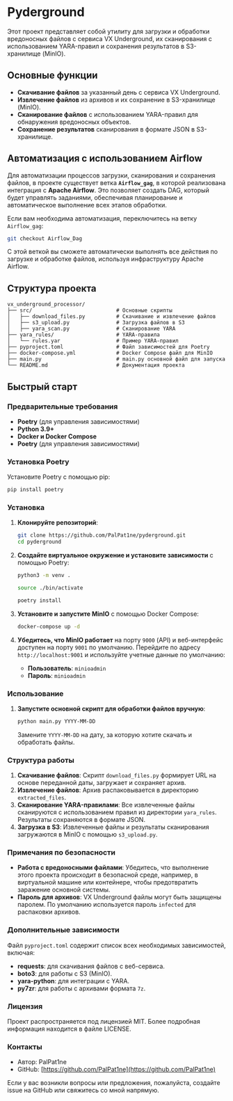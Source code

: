 # Pyderground

Этот проект представляет собой утилиту для загрузки и обработки вредоносных файлов с сервиса VX Underground, их сканирования с использованием YARA-правил и сохранения результатов в S3-хранилище (MinIO).

## Основные функции

- **Скачивание файлов** за указанный день с сервиса VX Underground.
- **Извлечение файлов** из архивов и их сохранение в S3-хранилище (MinIO).
- **Сканирование файлов** с использованием YARA-правил для обнаружения вредоносных объектов.
- **Сохранение результатов** сканирования в формате JSON в S3-хранилище.

## Автоматизация с использованием Airflow

Для автоматизации процессов загрузки, сканирования и сохранения файлов, в проекте существует ветка **`Airflow_gag`**, в которой реализована интеграция с **Apache Airflow**. Это позволяет создать DAG, который будет управлять заданиями, обеспечивая планирование и автоматическое выполнение всех этапов обработки.

Если вам необходима автоматизация, переключитесь на ветку `Airflow_gag`:
```bash
git checkout Airflow_Dag
```
С этой веткой вы сможете автоматически выполнять все действия по загрузке и обработке файлов, используя инфраструктуру Apache Airflow.

## Структура проекта

```plaintext
vx_underground_processor/
├── src/                           # Основные скрипты
│   ├── download_files.py          # Скачивание и извлечение файлов
│   ├── s3_upload.py               # Загрузка файлов в S3
│   ├── yara_scan.py               # Сканирование YARA
├── yara_rules/                    # YARA-правила
│   └── rules.yar                  # Пример YARA-правил
├── pyproject.toml                 # Файл зависимостей для Poetry
├── docker-compose.yml             # Docker Compose файл для MinIO
├── main.py                        # main.py основной файл для запуска
└── README.md                      # Документация проекта
```

## Быстрый старт

### Предварительные требования

- **Poetry** (для управления зависимостями)
- **Python 3.9+**
- **Docker и Docker Compose**
- **Poetry** (для управления зависимостями)

### Установка Poetry

Установите Poetry с помощью pip:
```bash
pip install poetry
```

### Установка

1. **Клонируйте репозиторий**:
   ```bash
   git clone https://github.com/PalPat1ne/pyderground.git
   cd pyderground
   ```

2. **Создайте виртуальное окружение и установите зависимости** с помощью Poetry:
   ```bash
   python3 -m venv .
   ```
   ```bash
   source ./bin/activate
   ```
   ```bash
   poetry install
   ```

3. **Установите и запустите MinIO** с помощью Docker Compose:
   ```bash
   docker-compose up -d
   ```

4. **Убедитесь, что MinIO работает** на порту `9000` (API) и веб-интерфейс доступен на порту `9001` по умолчанию. Перейдите по адресу `http://localhost:9001` и используйте учетные данные по умолчанию:
   - **Пользователь**: `minioadmin`
   - **Пароль**: `minioadmin`

### Использование

1. **Запустите основной скрипт для обработки файлов вручную**:
   ```bash
   python main.py YYYY-MM-DD
   ```
   Замените `YYYY-MM-DD` на дату, за которую хотите скачать и обработать файлы.

### Структура работы

1. **Скачивание файлов**: Скрипт `download_files.py` формирует URL на основе переданной даты, загружает и сохраняет архив.
2. **Извлечение файлов**: Архив распаковывается в директорию `extracted_files`.
3. **Сканирование YARA-правилами**: Все извлеченные файлы сканируются с использованием правил из директории `yara_rules`. Результаты сохраняются в формате JSON.
4. **Загрузка в S3**: Извлеченные файлы и результаты сканирования загружаются в MinIO с помощью `s3_upload.py`.

### Примечания по безопасности

- **Работа с вредоносными файлами**: Убедитесь, что выполнение этого проекта происходит в безопасной среде, например, в виртуальной машине или контейнере, чтобы предотвратить заражение основной системы.
- **Пароль для архивов**: VX Underground файлы могут быть защищены паролем. По умолчанию используется пароль `infected` для распаковки архивов.

### Дополнительные зависимости

Файл `pyproject.toml` содержит список всех необходимых зависимостей, включая:
- **requests**: для скачивания файлов с веб-сервиса.
- **boto3**: для работы с S3 (MinIO).
- **yara-python**: для интеграции с YARA.
- **py7zr**: для работы с архивами формата `7z`.

### Лицензия

Проект распространяется под лицензией MIT. Более подробная информация находится в файле LICENSE.

### Контакты

- Автор: PalPat1ne
- GitHub: [https://github.com/PalPat1ne](https://github.com/PalPat1ne)

Если у вас возникли вопросы или предложения, пожалуйста, создайте issue на GitHub или свяжитесь со мной напрямую.

